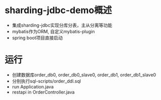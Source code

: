 # sharding-jdbc-demo概述
 - 集成sharding-jdbc实现分库分表，主从分离等功能
 - mybatis作为ORM, 自定义mybatis-plugin
 - spring boot项目直接启动
# 运行
 - 创建数据库order_db0, order_db0_slave0, order_db1, order_db1_slave0
 - 分别执行sql-scripts/order_ddl.sql
 - run Application.java
 - restapi in OrderController.java